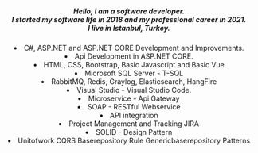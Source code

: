 
<div align="center">
<h5>Hello, I am a software developer.<br>
I started my software life in 2018 and my professional career in 2021.<br>
I live in Istanbul, Turkey.</h5>
  <li>C#, ASP.NET and ASP.NET CORE Development and Improvements.</li>
  <li>Api Development in ASP.NET CORE.</li>  
  <li>HTML, CSS, Bootstrap, Basic Javascript and Basic Vue</li>
  <li>Microsoft SQL Server - T-SQL</li>  
  <li>RabbitMQ, Redis, Graylog, Elasticsearch, HangFire</li>  
  <li>Visual Studio - Visual Studio Code.</li> 
  <li>Microservice - Api Gateway</li>  
  <li>SOAP - RESTful Webservice</li>
  <li>API integration</li>
  <li>Project Management and Tracking JIRA</li>
  <li>SOLID - Design Pattern</li>
  <li>Unitofwork CQRS Baserepository Rule Genericbaserepository Patterns</li>
</div>
